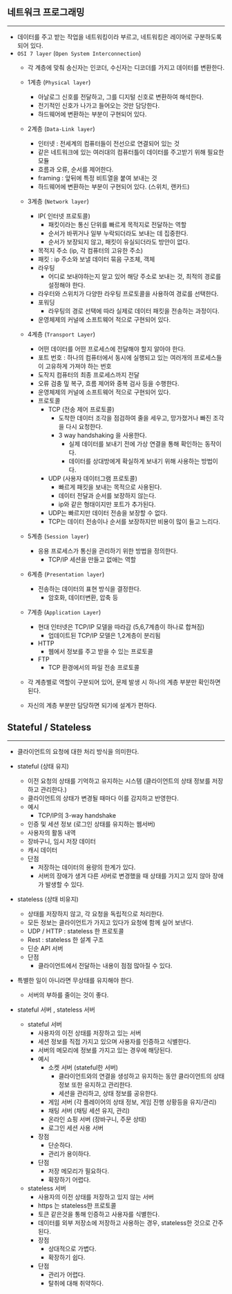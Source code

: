 ## 네트워크 프로그래밍

* * *

- 데이터를 주고 받는 작업을 네트워킹이라 부르고, 네트워킹은 레이어로 구분하도록 되어 있다.
- `OSI 7 layer` (`Open System Interconnection`)
    - 각 계층에 맞춰 송신자는 인코더, 수신자는 디코더를 가지고 데이터를 변환한다.
    - 1계층 (`Physical layer`)
        - 아날로그 신호를 전달하고, 그를 디지털 신호로 변환하여 해석한다.
        - 전기적인 신호가 나가고 들어오는 것만 담당한다.
        - 하드웨어에 변환하는 부분이 구현되어 있다.

    - 2계층 (`Data-Link layer`)
        - 인터넷 : 전세계의 컴퓨터들이 전선으로 연결되어 있는 것
        - 같은 네트워크에 있는 여러대의 컴퓨터틀이 데이터를 주고받기 위해 필요한 모듈
        - 흐름과 오류, 순서를 제어한다.
        - framing : 앞뒤에 특정 비트열을 붙여 보내는 것
        - 하드웨어에 변환하는 부분이 구현되어 있다. (스위치, 랜카드)

    - 3계층 (`Network layer`)
        - IP( 인터넷 프로토콜)
            - 패킷이라는 통신 단위를 빠르게 목적지로 전달하는 역할
            - 순서가 바뀌거나 일부 누락되더라도 보내는 데 집중한다.
            - 순서가 보장되지 않고, 패킷이 유실되더라도 방안이 없다.
        - 목적지 주소 (ip, 각 컴퓨터의 고유한 주소)
        - 패킷 : ip 주소와 보낼 데이터 묶음 구조체, 객체
        - 라우팅
            - 어디로 보내야하는지 알고 있어 해당 주소로 보내는 것, 최적의 경로를 설정해야 한다.
        - 라우터와 스위치가 다양한 라우팅 프로토콜을 사용하여 경로를 선택한다.
        - 포워딩
            - 라우팅의 경로 선택에 따라 실제로 데이터 패킷을 전송하는 과정이다.
        - 운영체제의 커널에 소프트웨어 적으로 구현되어 있다.

    - 4계층 (`Transport Layer`)
        - 어떤 데이터를 어떤 프로세스에 전달해야 할지 알아야 한다.
        - 포트 번호 : 하나의 컴퓨터에서 동시에 실행되고 있는 여러개의 프로세스들이 고유하게 가져야 하는 번호
        - 도작지 컴퓨터의 최종 프로세스까지 전달
        - 오류 검충 밒 복구, 흐름 제어와 중복 검사 등을 수행한다.
        - 운영체제의 커널에 소프트웨어 적으로 구현되어 있다.
        - 프로토콜
            - TCP (전송 제어 프로토콜)
                - 도착한 데이터 조각을 점검하여 줄을 세우고, 망가졌거나 빠진 조각을 다시 요청한다.
                - 3 way handshaking 을 사용한다.
                    - 실제 데이터를 보내기 전에 가상 연결을 통해 확인하는 동작이다.
                    - 데이터를 상대방에게 확실하게 보내기 위해 사용하는 방법이다.
            - UDP (사용자 데이터그램 프로토콜)
                - 빠르게 패킷을 보내는 목적으로 사용된다.
                - 데이터 전달과 순서를 보장하지 않는다.
                - ip와 같은 형태이지만 포트가 추가된다.
            - UDP는 빠르지만 데이터 전송을 보장할 수 없다.
            - TCP는 데이터 전송이나 순서를 보장하지만 비용이 많이 들고 느리다.

  - 5계층 (`Session layer`)
    - 응용 프로세스가 통신을 관리하기 위한 방법을 정의한다.
        - TCP/IP 세션을 만들고 없애는 역할

  - 6계층 (`Presentation layer`)
    - 전송하는 데이터의 표현 방식을 결정한다.
        - 암호화, 데이터변환, 압축 등

  - 7계층 (`Application Layer`)
    - 현대 인터넷은 TCP/IP 모델을 따라감 (5,6,7계층이 하나로 합쳐짐)
        - 업데이트된 TCP/IP 모델은 1,2계층이 분리됨
    - HTTP
        - 웹에서 정보를 주고 받을 수 있는 프로토콜
    - FTP
        - TCP 환경에서의 파일 전송 프로토콜
  - 각 계층별로 역할이 구분되어 있어, 문제 발생 시 하나의 계층 부분만 확인하면 된다.
  - 자신의 계층 부분만 담당하면 되기에 설계가 편하다.

## Stateful / Stateless

* * *

- 클라이언트의 요청에 대한 처리 방식을 의미한다.

- stateful (상태 유지)
    - 이전 요청의 상태를 기억하고 유지하는 시스템 (클라이언트의 상태 정보를 저장하고 관리한다.)
    - 클라이언트의 상태가 변경될 때마다 이를 감지하고 반영한다.
    - 예시
        - TCP/IP의 3-way handshake
    - 인증 및 세션 정보 (로그인 상태를 유지하는 웹서버)
    - 사용자의 활동 내역
    - 장바구니, 임시 저장 데이터
    - 캐시 데이터
    - 단점
        - 저장하는 데이터의 용량의 한계가 있다.
        - 서버의 장애가 생겨 다른 서버로 변경했을 때 상태를 가지고 있지 않아 장애가 발생할 수 있다.

- stateless (상태 비유지)
    - 상태를 저장하지 않고, 각 요청을 독립적으로 처리한다.
    - 모든 정보는 클라이언트가 가지고 있다가 요청에 함께 실어 보낸다.
    - UDP / HTTP : stateless 한 프로토콜
    - Rest : stateless 한 설계 구조
    - 딘순 API 서버
    - 단점
        - 클라이언트에서 전달하는 내용이 점점 많아질 수 있다.

- 특별한 일이 아니라면 무상태를 유지해야 한다.
    - 서버의 부하를 줄이는 것이 좋다.

- stateful 서버 , stateless 서버
    - stateful 서버
        - 사용자의 이전 상태를 저장하고 있는 서버
        - 세션 정보를 직접 가지고 있으며 사용자를 인증하고 식별한다.
        - 서버의 메모리에 정보를 가지고 있는 경우에 해당된다.
        - 예시
            - 소켓 서버 (stateful한 서버)
                - 클라이언트와의 연결을 생성하고 유지하는 동안 클라이언트의 상태 정보 또한 유지하고 관리한다.
                - 세션을 관리하고, 상태 정보를 공유한다.
            - 게임 서버 (각 플레이어의 상태 정보, 게임 진행 상황등을 유지/관리)
            - 채팅 서버 (채팅 세션 유지, 관리)
            - 온라인 쇼핑 서버 (장바구니, 주문 상태)
            - 로그인 세션 사용 서버
        - 장점
            - 단순하다.
            - 관리가 용이하다.
        - 단점
            - 저장 메모리가 필요하다.
            - 확장하기 어렵다.
    - stateless 서버
        - 사용자의 이전 상태를 저장하고 있지 않는 서버
        - https 는 stateless한 프로토콜
        - 토큰 같은것을 통해 인증하고 사용자를 식별한다.
        - 데이터를 외부 저장소에 저장하고 사용하는 경우, stateless한 것으로 간주된다.
        - 장점
            - 상대적으로 가볍다.
            - 확장하기 쉽다.
        - 단점
            - 관리가 어렵다.
            - 탈취에 대해 취약하다.